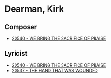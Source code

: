 # Dearman, Kirk

## Composer

- [20540 - WE BRING THE SACRIFICE OF PRAISE](/hymns/20540.md)

## Lyricist

- [20540 - WE BRING THE SACRIFICE OF PRAISE](/hymns/20540.md)
- [20537 - THE HAND THAT WAS WOUNDED](/hymns/20537.md)

